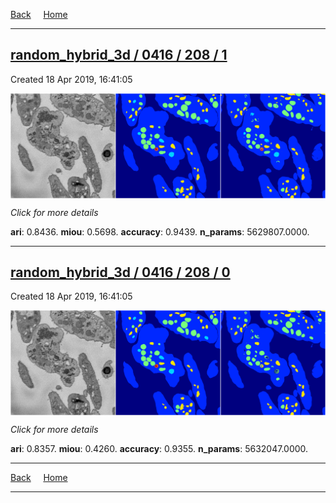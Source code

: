 
[Back](..)&nbsp;&nbsp;&nbsp;&nbsp;&nbsp;[Home](https://leapmanlab.github.io/snapshots)

---

<div class="summary"><a href="1"><h2>random_hybrid_3d / 0416 / 208 / 1</h2></a><p>Created 18 Apr 2019, 16:41:05
</p><a href="1"><img src="1/media/summary.png" align="center"></a><p>
<i>Click for more details</i>
</p></div>

**ari**: 0.8436. **miou**: 0.5698. **accuracy**: 0.9439. **n_params**: 5629807.0000. 

---

<div class="summary"><a href="0"><h2>random_hybrid_3d / 0416 / 208 / 0</h2></a><p>Created 18 Apr 2019, 16:41:05
</p><a href="0"><img src="0/media/summary.png" align="center"></a><p>
<i>Click for more details</i>
</p></div>

**ari**: 0.8357. **miou**: 0.4260. **accuracy**: 0.9355. **n_params**: 5632047.0000. 

---

[Back](..)&nbsp;&nbsp;&nbsp;&nbsp;&nbsp;[Home](https://leapmanlab.github.io/snapshots)

---